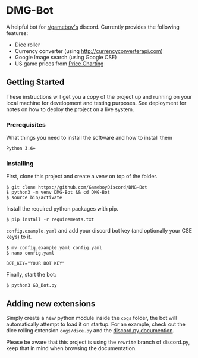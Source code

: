 
# DMG-Bot

A helpful bot for [r/gameboy's](https://old.reddit.com/r/Gameboy/) discord.
Currently provides the following features:

* Dice roller
* Currency converter (using http://currencyconverterapi.com)
* Google Image search (using Google CSE)
* US game prices from [Price Charting](https://www.pricecharting.com)
## Getting Started

These instructions will get you a copy of the project up and running on your local machine for development and testing purposes. See deployment for notes on how to deploy the project on a live system.

### Prerequisites

What things you need to install the software and how to install them

```
Python 3.6+
```

### Installing


First, clone this project and create a venv on top of the folder.

```
$ git clone https://github.com/GameboyDiscord/DMG-Bot
$ python3 -m venv DMG-Bot && cd DMG-Bot
$ source bin/activate
```
Install the required python packages with pip.
```
$ pip install -r requirements.txt
```

 `config.example.yaml` and add your discord bot key (and optionally your CSE keys) to it.
```
$ mv config.example.yaml config.yaml
$ nano config.yaml
```

```
BOT_KEY="YOUR BOT KEY"
```
Finally, start the bot:
```
$ python3 GB_Bot.py
```

## Adding new extensions

Simply create a new python module inside the `cogs` folder, the bot will automatically attempt to load it on startup. For an example, check out the dice rolling extension `cogs/dice.py` and the [discord.py documention](https://discordpy.readthedocs.io/en/latest/).

Please be aware that this project is using the `rewrite` branch of discord.py, keep that in mind when browsing the documentation.
